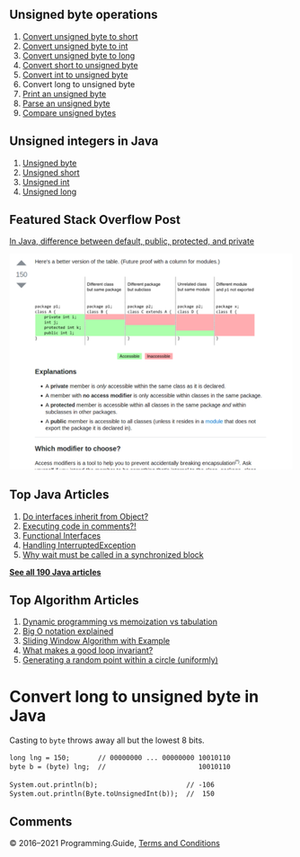 ## Unsigned byte operations

1.  [Convert unsigned byte to short](convert-unsigned-byte-to-short.html)
2.  [Convert unsigned byte to int](convert-unsigned-byte-to-int.html)
3.  [Convert unsigned byte to long](convert-unsigned-byte-to-long.html)
4.  [Convert short to unsigned byte](convert-short-to-unsigned-byte.html)
5.  [Convert int to unsigned byte](convert-int-to-unsigned-byte.html)
6.  Convert long to unsigned byte
7.  [Print an unsigned byte](print-unsigned-byte.html)
8.  [Parse an unsigned byte](parse-unsigned-byte.html)
9.  [Compare unsigned bytes](compare-unsigned-bytes.html)

## Unsigned integers in Java

1.  [Unsigned byte](unsigned-byte.html)
2.  [Unsigned short](unsigned-short.html)
3.  [Unsigned int](unsigned-int.html)
4.  [Unsigned long](unsigned-long.html)

## Featured Stack Overflow Post

[In Java, difference between default, public, protected, and private](https://stackoverflow.com/a/33627846/276052)

[<img src="../images/so-featured-33627846.png" alt="StackOverflow screenshot thumbnail" class="screenshot" />](https://stackoverflow.com/a/33627846/276052)

## Top Java Articles

1.  [Do interfaces inherit from Object?](do-interfaces-inherit-from-object.html)
2.  [Executing code in comments?!](executing-code-in-comments.html)
3.  [Functional Interfaces](functional-interfaces.html)
4.  [Handling InterruptedException](handling-interrupted-exceptions.html)
5.  [Why wait must be called in a synchronized block](why-wait-must-be-in-synchronized.html)

[**See all 190 Java articles**](index.html)

## Top Algorithm Articles

1.  [Dynamic programming vs memoization vs tabulation](../dynamic-programming-vs-memoization-vs-tabulation.html)
2.  [Big O notation explained](../big-o-notation-explained.html)
3.  [Sliding Window Algorithm with Example](../sliding-window-example.html)
4.  [What makes a good loop invariant?](../what-makes-a-good-loop-invariant.html)
5.  [Generating a random point within a circle (uniformly)](../random-point-within-circle.html)

# Convert long to unsigned byte in Java

Casting to `byte` throws away all but the lowest 8 bits.

    long lng = 150;       // 00000000 ... 00000000 10010110
    byte b = (byte) lng;  //                       10010110

    System.out.println(b);                      // -106
    System.out.println(Byte.toUnsignedInt(b));  //  150

## Comments

© 2016–2021 Programming.Guide, [Terms and Conditions](../terms-and-conditions.html)
